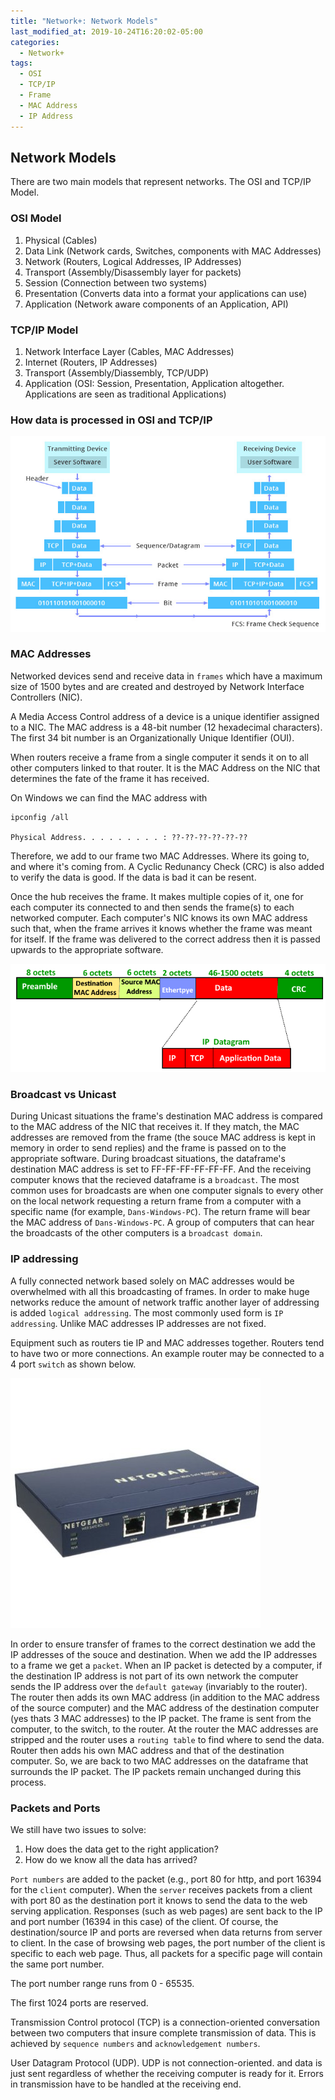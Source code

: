 ```yaml
---
title: "Network+: Network Models"
last_modified_at: 2019-10-24T16:20:02-05:00
categories:
  - Network+
tags:
  - OSI
  - TCP/IP
  - Frame
  - MAC Address
  - IP Address
---
```


## Network Models
There are two main models that represent networks. The OSI and TCP/IP Model.

### OSI Model
1. Physical (Cables)
2. Data Link (Network cards, Switches, components with MAC Addresses)
3. Network (Routers, Logical Addresses, IP Addresses)
4. Transport (Assembly/Disassembly layer for packets)
5. Session (Connection between two systems)
6. Presentation (Converts data into a format your applications can use)
7. Application (Network aware components of an Application, API)

### TCP/IP Model
1. Network Interface Layer (Cables, MAC Addresses)
2. Internet (Routers, IP Addresses)
3. Transport (Assembly/Diassembly, TCP/UDP)
4. Application (OSI: Session, Presentation, Application altogether. Applications are seen as traditional Applications)

### How data is processed in OSI and TCP/IP

![image](/assets/images/how-data-is-processed-in-OSI-and-TCPIP-models1.jpg "How data is modified as it passes over the network")

### MAC Addresses
Networked devices send and receive data in `frames` which have a maximum size of 1500 bytes and are created and destroyed by Network Interface Controllers (NIC).

A Media Access Control address of a device is a unique identifier assigned to a NIC. The MAC address is a 48-bit number (12 hexadecimal characters). The first 34 bit number is an Organizationally Unique Identifier (OUI).

When routers receive a frame from a single computer it sends it on to all other computers linked to that router. It is the MAC Address on the NIC that determines the fate of the frame it has received. 

On Windows we can find the MAC address with
```shell
ipconfig /all

Physical Address. . . . . . . . . : ??-??-??-??-??-??
```

Therefore, we add to our frame two MAC Addresses. Where its going to, and where it's coming from. A Cyclic Redunancy Check (CRC) is also added to verify the data is good. If the data is bad it can be resent. 

Once the hub receives the frame. It makes multiple copies of it, one for each computer its connected to and then sends the frame(s) to each networked computer. Each computer's NIC knows its own MAC address such that, when the frame arrives it knows whether the frame was meant for itself. If the frame was delivered to the correct address then it is passed upwards to the appropriate software.

![image](/assets/images/frame.jpg "A frame")

### Broadcast vs Unicast
During Unicast situations the frame's destination MAC address is compared to the MAC address of the NIC that receives it. If they match, the MAC addresses are removed from the frame (the souce MAC address is kept in memory in order to send replies) and the frame is passed on to the appropriate software.
During broadcast situations, the dataframe's destination MAC address is set to FF-FF-FF-FF-FF-FF. And the receiving computer knows that the recieved dataframe is a `broadcast`. The most common uses for broadcasts are when one computer signals to every other on the local network requesting a return frame from a computer with a specific name (for example, `Dans-Windows-PC`). The return frame will bear the MAC address of `Dans-Windows-PC`.
A group of computers that can hear the broadcasts of the other computers is a `broadcast domain`.

### IP addressing
A fully connected network based solely on MAC addresses would be overwhelmed with all this broadcasting of frames. In order to make huge networks reduce the amount of network traffic another layer of addressing is added `logical addressing`. The most commonly used form is `IP addressing`. Unlike MAC addresses IP addresses are not fixed. 

Equipment such as routers tie IP and MAC addresses together. Routers tend to have two or more connections. An example router may be connected to a 4 port `switch` as shown below.

![image](/assets/images/RP114.jpg "A router hardwired to a 4-port switch")

In order to ensure transfer of frames to the correct destination we add the IP addresses of the souce and destination. When we add the IP addresses to a frame we get a `packet`. When an IP packet is detected by a computer, if the destination IP address is not part of its own network the computer sends the IP address over the `default gateway` (invariably to the router). The router then adds its own MAC address (in addition to the MAC address of the source computer) and the MAC address of the destination computer (yes thats 3 MAC addresses) to the IP packet. The frame is sent from the computer, to the switch, to the router. At the router the MAC addresses are stripped and the router uses a `routing table` to find where to send the data. Router then adds his own MAC address and that of the destination computer. So, we are back to two MAC addresses on the dataframe that surrounds the IP packet. The IP packets remain unchanged during this process.

### Packets and Ports
We still have two issues to solve:
1. How does the data get to the right application?
2. How do we know all the data has arrived?

`Port numbers` are added to the packet (e.g., port 80 for http, and port 16394 for the `client` computer). When the `server` receives packets from a client with port 80 as the destination port it knows to send the data to the web serving application. Responses (such as web pages) are sent back to the IP and port number (16394 in this case) of the client. Of course, the destination/source IP and ports are reversed when data returns from server to client. In the case of browsing web pages, the port number of the client is specific to each web page. Thus, all packets for a specific page will contain the same port number.

The port number range runs from 0 - 65535.

The first 1024 ports are reserved.

Transmission Control protocol (TCP) is a connection-oriented conversation between two computers that insure complete transmission of data. This is achieved by `sequence numbers` and `acknowledgement numbers`.

User Datagram Protocol (UDP). UDP is not connection-oriented. and data is just sent regardless of whether the receiving computer is ready for it. Errors in transmission have to be handled at the receiving end. 